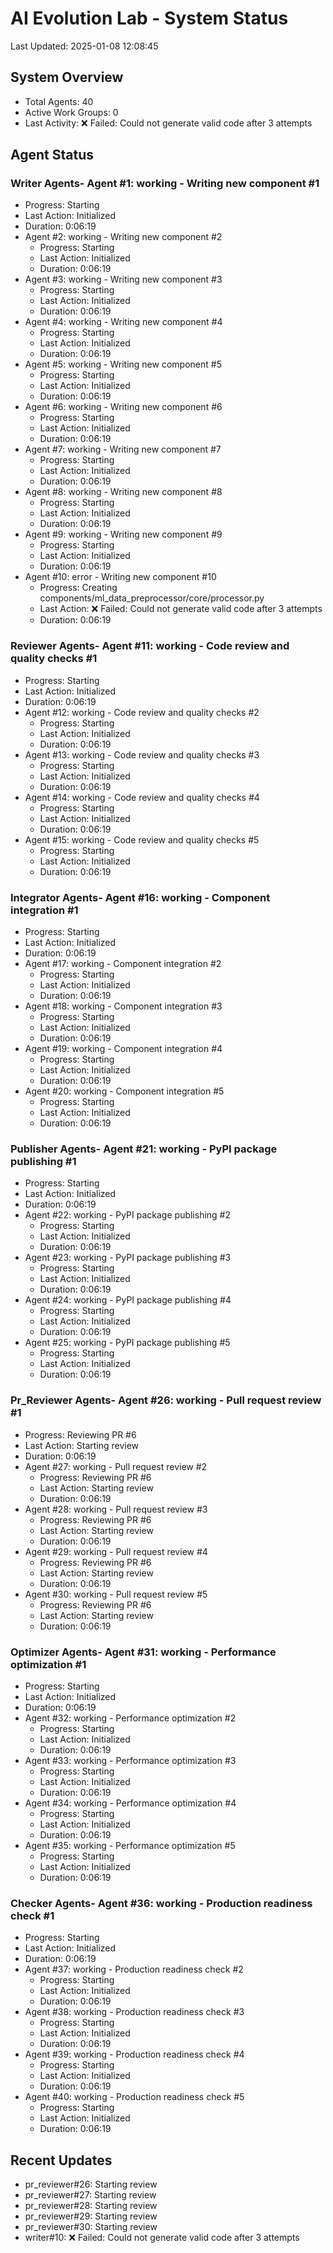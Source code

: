 # AI Evolution Lab - System Status
Last Updated: 2025-01-08 12:08:45

## System Overview
- Total Agents: 40
- Active Work Groups: 0
- Last Activity: ❌ Failed: Could not generate valid code after 3 attempts

## Agent Status

### Writer Agents- Agent #1: working - Writing new component #1
  - Progress: Starting
  - Last Action: Initialized
  - Duration: 0:06:19
- Agent #2: working - Writing new component #2
  - Progress: Starting
  - Last Action: Initialized
  - Duration: 0:06:19
- Agent #3: working - Writing new component #3
  - Progress: Starting
  - Last Action: Initialized
  - Duration: 0:06:19
- Agent #4: working - Writing new component #4
  - Progress: Starting
  - Last Action: Initialized
  - Duration: 0:06:19
- Agent #5: working - Writing new component #5
  - Progress: Starting
  - Last Action: Initialized
  - Duration: 0:06:19
- Agent #6: working - Writing new component #6
  - Progress: Starting
  - Last Action: Initialized
  - Duration: 0:06:19
- Agent #7: working - Writing new component #7
  - Progress: Starting
  - Last Action: Initialized
  - Duration: 0:06:19
- Agent #8: working - Writing new component #8
  - Progress: Starting
  - Last Action: Initialized
  - Duration: 0:06:19
- Agent #9: working - Writing new component #9
  - Progress: Starting
  - Last Action: Initialized
  - Duration: 0:06:19
- Agent #10: error - Writing new component #10
  - Progress: Creating components/ml_data_preprocessor/core/processor.py
  - Last Action: ❌ Failed: Could not generate valid code after 3 attempts
  - Duration: 0:06:19

### Reviewer Agents- Agent #11: working - Code review and quality checks #1
  - Progress: Starting
  - Last Action: Initialized
  - Duration: 0:06:19
- Agent #12: working - Code review and quality checks #2
  - Progress: Starting
  - Last Action: Initialized
  - Duration: 0:06:19
- Agent #13: working - Code review and quality checks #3
  - Progress: Starting
  - Last Action: Initialized
  - Duration: 0:06:19
- Agent #14: working - Code review and quality checks #4
  - Progress: Starting
  - Last Action: Initialized
  - Duration: 0:06:19
- Agent #15: working - Code review and quality checks #5
  - Progress: Starting
  - Last Action: Initialized
  - Duration: 0:06:19

### Integrator Agents- Agent #16: working - Component integration #1
  - Progress: Starting
  - Last Action: Initialized
  - Duration: 0:06:19
- Agent #17: working - Component integration #2
  - Progress: Starting
  - Last Action: Initialized
  - Duration: 0:06:19
- Agent #18: working - Component integration #3
  - Progress: Starting
  - Last Action: Initialized
  - Duration: 0:06:19
- Agent #19: working - Component integration #4
  - Progress: Starting
  - Last Action: Initialized
  - Duration: 0:06:19
- Agent #20: working - Component integration #5
  - Progress: Starting
  - Last Action: Initialized
  - Duration: 0:06:19

### Publisher Agents- Agent #21: working - PyPI package publishing #1
  - Progress: Starting
  - Last Action: Initialized
  - Duration: 0:06:19
- Agent #22: working - PyPI package publishing #2
  - Progress: Starting
  - Last Action: Initialized
  - Duration: 0:06:19
- Agent #23: working - PyPI package publishing #3
  - Progress: Starting
  - Last Action: Initialized
  - Duration: 0:06:19
- Agent #24: working - PyPI package publishing #4
  - Progress: Starting
  - Last Action: Initialized
  - Duration: 0:06:19
- Agent #25: working - PyPI package publishing #5
  - Progress: Starting
  - Last Action: Initialized
  - Duration: 0:06:19

### Pr_Reviewer Agents- Agent #26: working - Pull request review #1
  - Progress: Reviewing PR #6
  - Last Action: Starting review
  - Duration: 0:06:19
- Agent #27: working - Pull request review #2
  - Progress: Reviewing PR #6
  - Last Action: Starting review
  - Duration: 0:06:19
- Agent #28: working - Pull request review #3
  - Progress: Reviewing PR #6
  - Last Action: Starting review
  - Duration: 0:06:19
- Agent #29: working - Pull request review #4
  - Progress: Reviewing PR #6
  - Last Action: Starting review
  - Duration: 0:06:19
- Agent #30: working - Pull request review #5
  - Progress: Reviewing PR #6
  - Last Action: Starting review
  - Duration: 0:06:19

### Optimizer Agents- Agent #31: working - Performance optimization #1
  - Progress: Starting
  - Last Action: Initialized
  - Duration: 0:06:19
- Agent #32: working - Performance optimization #2
  - Progress: Starting
  - Last Action: Initialized
  - Duration: 0:06:19
- Agent #33: working - Performance optimization #3
  - Progress: Starting
  - Last Action: Initialized
  - Duration: 0:06:19
- Agent #34: working - Performance optimization #4
  - Progress: Starting
  - Last Action: Initialized
  - Duration: 0:06:19
- Agent #35: working - Performance optimization #5
  - Progress: Starting
  - Last Action: Initialized
  - Duration: 0:06:19

### Checker Agents- Agent #36: working - Production readiness check #1
  - Progress: Starting
  - Last Action: Initialized
  - Duration: 0:06:19
- Agent #37: working - Production readiness check #2
  - Progress: Starting
  - Last Action: Initialized
  - Duration: 0:06:19
- Agent #38: working - Production readiness check #3
  - Progress: Starting
  - Last Action: Initialized
  - Duration: 0:06:19
- Agent #39: working - Production readiness check #4
  - Progress: Starting
  - Last Action: Initialized
  - Duration: 0:06:19
- Agent #40: working - Production readiness check #5
  - Progress: Starting
  - Last Action: Initialized
  - Duration: 0:06:19


## Recent Updates
- pr_reviewer#26: Starting review
- pr_reviewer#27: Starting review
- pr_reviewer#28: Starting review
- pr_reviewer#29: Starting review
- pr_reviewer#30: Starting review
- writer#10: ❌ Failed: Could not generate valid code after 3 attempts
